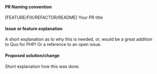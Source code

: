 #### PR Naming convention

[FEATURE/FIX/REFACTOR/README] Your PR title

#### Issue or feature explanation

A short explanation as to why this is needed, or, would be a great addition to Quo for PHP! Or a reference to an open issue.

#### Proposed solution/change

Short explanation how this was done.
